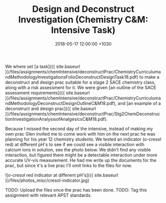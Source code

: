 ﻿---
layout: post
title:  "Design and Deconstruct Investigation (Chemistry C&M: Intensive Task)"
date:   2018-05-17 12:00:00 +1030
categories: MTeach chemCM
---

We where set [a task]({{ site.baseurl }}/files/assignments/chemIntensive/deconstructPrac/ChemistryCurriculumandMethodologyInvestigationsFolioDeconstructDesignTask18.pdf) to make a deconstruct and design prac suitable for a stage 2 SACE chemistry class, along with a risk assessment for it. We were given [an outline of the SACE assessment requirements]({{ site.baseurl }}/files/assignments/chemIntensive/deconstructPrac/ChemistryCurriculumandMethodologyDeconstructDesignOutlineC&M18.pdf), and [an example of a deconstruct and design prac]({{ site.baseurl }}/files/assignments/chemIntensive/deconstructPrac/Stg2ChemDeconstructionInvestigationAnalysisofAnalgesicsC&M18.pdf). 

Because I missed the second day of the intensive, instead of making my own prac Glen invited me to come work with him on the next prac he was planning for his year 12 chemistry students. We tested an indicator (o-cresol red) at different pH's to see if we could see a visible interaction with calcium ions in solution, see the photo below. We didn't find any visible interaction, but figured there might be a detectable interaction under more accurate UV-vis measurement. He had me write up the documents for the prac, but since it's a live prac I'll omit links to the files for now.

![o-cresol red indicator at different pH's]({{ site.baseurl }}/files/photos_misc/cresol-indicator.jpg)


TODO: Upload the files once the prac has been done.
TODO: Tag this assignment with relevant APST standards.


